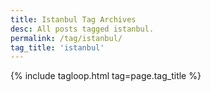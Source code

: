 ```yaml
---
title: Istanbul Tag Archives
desc: All posts tagged istanbul.
permalink: /tag/istanbul/
tag_title: 'istanbul'
---
```

{% include tagloop.html tag=page.tag_title %}